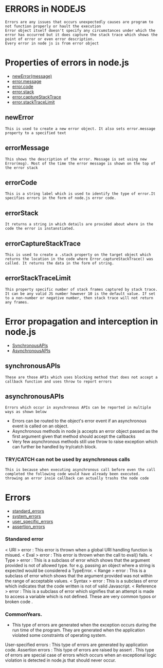 # ERRORS in NODEJS
    Errors are any issues that occurs unexpectedly causes are program to not function properly or hault the execution
    Error object itself doesn't specify any circumstances under which the error has occurred but it does capture the stack trace which shows the point of error or even error description.
    Every error in node js is from error object

# Properties of errors in node.js
- [newError(message)](#newError)
- [error.message](#errorMessage)
- [error.code](#errorCode)
- [error.stack](#errorStack)
- [error.captureStackTrace](#errorCaptureStackTrace)
- [error.stackTraceLimit](#errorStackTraceLimit)


## newError
    This is used to create a new error object. It also sets error.message property to a specified text

## errorMessage
    This shows the description of the error. Message is set using new Error(msg). Most of the time the error message is shown on the top of the error stack

## errorCode
    This is a string label which is used to identify the type of error.It specifies errors in the form of node.js error code.

## errorStack
    It returns a string in which details are provided about where in the code the error is instanstiated.

## errorCaptureStackTrace
    This is used to create a .stack property on the target object which returns the location in the code where Error.captureStackTrace() was called. It returns the data in the form of string.

## errorStackTraceLimit
    This property specific number of stack frames captured by stack trace. It can be any valid JS number however 10 is the default value. If set to a non-number or negative number, then stack trace will not return any frames.

# Error propagation and interception in node.js
- [SynchronousAPIs](#synchronousAPIs)
- [AsynchronousAPIs](#asynchronousAPIs)

## synchronousAPIs
    These are those APIs which uses blocking method that does not accept a callback function and uses throw to report errors

## asynchronousAPIs
    Errors which occur in asynchronous APIs can be reported in multiple ways as shown below
- Errors can be routed to the object's error event if an asynchronous event is called on an object.
- Asynchronous methods in node js accepts an error object passed as the first argument given that method should accept the callbacks
- Very few asynchronous methods still use throw to raise exception which can further be handled by try/catch block.

### TRY/CATCH can not be used by asynchronous calls
    This is because when executing asynchronous call before even the call completed the following code would have already been executed.
    throwing an error insie callback can actually trashs the node code


# Errors
- [standard_errors](#standard_Errors)
- [system_errors](#system_errors)
- [user_specific_errors](#user_specific_errors)
- [assertion_errors](#assertion_errors)


### Standared error
< URI > error : This error is thrown when a global URI handling function is misued.
< Eval > error : This error is thrown when the call to eval() fails.
< Type > error : This is a subclass of error which shows that the argument provided is not of allowed type.
for e.g. passing an object where a string is expected would be considered a TypeError.
< Range > error : This is a subclass of error which shows that the argument provided was not within the range of acceptable values.
< Syntax > error : This is a subclass of error which indicates that the code written is not of valid Javascript.
< Reference > error : This is a subclass of error which signifies that an attempt is made to access a variable which is not defined. These are very common typos or broken code .


### CommonYears.
- This type of errors are generated when the exception occurs during the run time of the program. They are generated when the application violated some constraints of operating system.


User-specified errors : This type of errors are generated by application code.
Assertion errors : This type of errors are raised by assert . This type of errors are special case of errors which occurs when an exceptional logic violation is detected in node.js that should never occur.